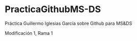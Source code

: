 # PracticaGithubMS-DS
Práctica Guillermo Iglesias García sobre Github para MS&DS

Modificación 1, Rama 1
